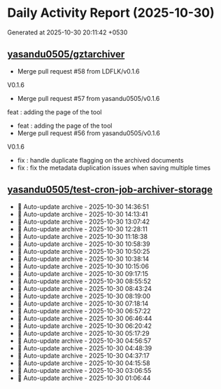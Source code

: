 # Daily Activity Report (2025-10-30)

Generated at 2025-10-30 20:11:42 +0530

## [yasandu0505/gztarchiver](https://github.com/yasandu0505/gztarchiver)
- Merge pull request #58 from LDFLK/v0.1.6

V0.1.6
- Merge pull request #57 from yasandu0505/v0.1.6

feat : adding the page of the tool
- feat : adding the page of the tool
- Merge pull request #56 from yasandu0505/v0.1.6

V0.1.6
- fix : handle duplicate flagging on the archived documents
- fix : fix the metadata duplication issues when saving multiple times

## [yasandu0505/test-cron-job-archiver-storage](https://github.com/yasandu0505/test-cron-job-archiver-storage)
- 🔄 Auto-update archive - 2025-10-30 14:36:51
- 🔄 Auto-update archive - 2025-10-30 14:13:41
- 🔄 Auto-update archive - 2025-10-30 13:07:42
- 🔄 Auto-update archive - 2025-10-30 12:28:11
- 🔄 Auto-update archive - 2025-10-30 11:18:38
- 🔄 Auto-update archive - 2025-10-30 10:58:39
- 🔄 Auto-update archive - 2025-10-30 10:50:25
- 🔄 Auto-update archive - 2025-10-30 10:38:14
- 🔄 Auto-update archive - 2025-10-30 10:15:06
- 🔄 Auto-update archive - 2025-10-30 09:17:15
- 🔄 Auto-update archive - 2025-10-30 08:55:52
- 🔄 Auto-update archive - 2025-10-30 08:43:24
- 🔄 Auto-update archive - 2025-10-30 08:19:00
- 🔄 Auto-update archive - 2025-10-30 07:18:14
- 🔄 Auto-update archive - 2025-10-30 06:57:22
- 🔄 Auto-update archive - 2025-10-30 06:46:44
- 🔄 Auto-update archive - 2025-10-30 06:20:42
- 🔄 Auto-update archive - 2025-10-30 05:17:29
- 🔄 Auto-update archive - 2025-10-30 04:56:57
- 🔄 Auto-update archive - 2025-10-30 04:48:39
- 🔄 Auto-update archive - 2025-10-30 04:37:17
- 🔄 Auto-update archive - 2025-10-30 04:15:58
- 🔄 Auto-update archive - 2025-10-30 03:06:55
- 🔄 Auto-update archive - 2025-10-30 01:06:44

